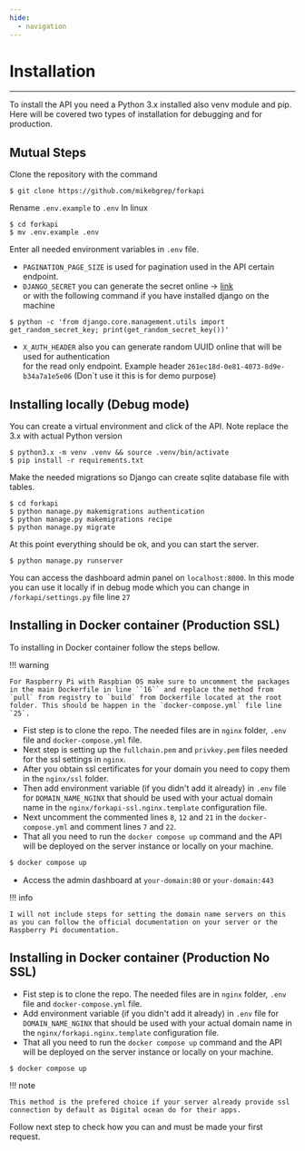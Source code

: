 ```yaml
---
hide:
  - navigation
---
```


# Installation

---
To install the API you need a Python 3.x installed also venv module and pip. <br />
Here will be covered two types of installation for debugging and for production.

## Mutual Steps
Clone the repository with the command
```commandline
$ git clone https://github.com/mikebgrep/forkapi
```
Rename ``.env.example`` to ``.env``
In linux
```commandline 
$ cd forkapi
$ mv .env.example .env 
```
Enter all needed environment variables in ``.env`` file.

* ``PAGINATION_PAGE_SIZE`` is used for pagination used in the API certain endpoint.
* ``DJANGO_SECRET`` you can generate the secret online -> [link](https://djecrety.ir/) <br />
or with the following command if you have installed django on the machine
```commandline
$ python -c 'from django.core.management.utils import get_random_secret_key; print(get_random_secret_key())'
```
* ``X_AUTH_HEADER`` also you can generate random UUID online that will be used for authentication <br />
for the read only endpoint. Example header ``261ec18d-0e81-4073-8d9e-b34a7a1e5e06`` (Don`t use it this is for demo purpose)


## Installing locally (Debug mode)

You can create a virtual environment and click of the API.
Note replace the 3.x with actual Python version
```commandline
$ python3.x -m venv .venv && source .venv/bin/activate
$ pip install -r requirements.txt
```

Make the needed migrations so Django can create sqlite database file with tables.
```commandline
$ cd forkapi
$ python manage.py makemigrations authentication
$ python manage.py makemigrations recipe
$ python manage.py migrate
```

At this point everything should be ok, and you can start the server. <br />

```commandline
$ python manage.py runserver
```
You can access the dashboard admin panel on ``localhost:8000``.
In this mode you can use it locally if in debug mode which you can change in ```/forkapi/settings.py``` file line ``27``

## Installing in Docker container (Production SSL)

To installing in Docker container follow the steps bellow. <br />

!!! warning
    
    For Raspberry Pi with Raspbian OS make sure to uncomment the packages in the main Dockerfile in line ``16`` and replace the method from `pull` from registry to `build` from Dockerfile located at the root folder. This should be happen in the `docker-compose.yml` file line `25`.

* Fist step is to clone the repo. The needed files are in `nginx` folder, `.env` file and `docker-compose.yml` file.
* Next step is setting up the ``fullchain.pem`` and ``privkey.pem`` files needed for the ssl settings in ``nginx``.
* After you obtain ssl certificates for your domain you need to copy them in the ``nginx/ssl`` folder.
* Then add environment variable (if you didn't add it already) in `.env` file for `DOMAIN_NAME_NGINX` that should be used  with your actual domain name in the ``nginx/forkapi-ssl.nginx.template`` configuration file.
* Next uncomment the commented lines `8`, `12` and `21` in the `docker-compose.yml` and comment lines `7` and `22`.
* That all you need to run the ``docker compose up`` command and the API will be deployed on the server instance or locally on your machine.
``` bash
$ docker compose up
```

* Access the admin dashboard at ```your-domain:80``` or ```your-domain:443```

!!! info

    I will not include steps for setting the domain name servers on this as you can follow the official documentation on your server or the Raspberry Pi documentation.

## Installing in Docker container (Production No SSL)

* Fist step is to clone the repo. The needed files are in `nginx` folder, `.env` file and `docker-compose.yml` file.
* Add environment variable (if you didn't add it already) in `.env` file for `DOMAIN_NAME_NGINX` that should be used  with your actual domain name in the ``nginx/forkapi.nginx.template`` configuration file.
* That all you need to run the ``docker compose up`` command and the API will be deployed on the server instance or locally on your machine.
``` bash
$ docker compose up
```

!!! note

    This method is the prefered choice if your server already provide ssl connection by default as Digital ocean do for their apps.



Follow next step to check how you can and must be made your first request.